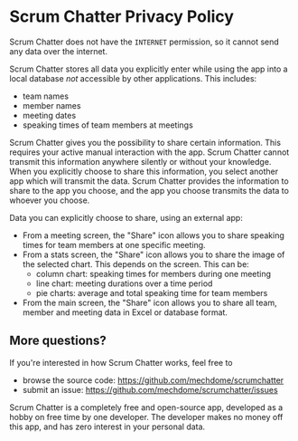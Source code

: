 Scrum Chatter Privacy Policy
============================

Scrum Chatter does not have the `INTERNET` permission, so it cannot send any data over the internet.

Scrum Chatter stores all data you explicitly enter while using the app into a local database *not* accessible by other applications.  This includes:
* team names
* member names
* meeting dates
* speaking times of team members at meetings

Scrum Chatter gives you the possibility to share certain information.  This requires your active manual interaction with the app.
Scrum Chatter cannot transmit this information anywhere silently or without your knowledge.
When you explicitly choose to share this information, you select another app which will transmit the data.
Scrum Chatter provides the information to share to the app you choose, and the app you choose transmits the data to whoever you choose.

Data you can explicitly choose to share, using an external app:
* From a meeting screen, the "Share" icon allows you to share speaking times for team members at one specific meeting.
* From a stats screen, the "Share" icon allows you to share the image of the selected chart.  This depends on the screen.  This can be:
  - column chart: speaking times for members during one meeting
  - line chart: meeting durations over a time period
  - pie charts: average and total speaking time for team members
* From the main screen, the "Share" icon allows you to share all team, member and meeting data in Excel or database format.

More questions?
---------------
If you're interested in how Scrum Chatter works, feel free to

* browse the source code: https://github.com/mechdome/scrumchatter
* submit an issue: https://github.com/mechdome/scrumchatter/issues

Scrum Chatter is a completely free and open-source app, developed as a hobby on free time by one developer. The developer makes no money off this app, and has zero interest in your personal data.




